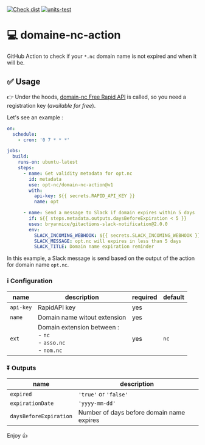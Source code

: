 [![Check dist](https://github.com/opt-nc/domaine-nc-action/actions/workflows/check-dist.yml/badge.svg)](https://github.com/opt-nc/domaine-nc-action/actions/workflows/check-dist.yml)
[![units-test](https://github.com/opt-nc/domaine-nc-action/actions/workflows/test.yml/badge.svg)](https://github.com/opt-nc/domaine-nc-action/actions/workflows/test.yml)

# 💻 domaine-nc-action

GitHub Action to check if your `*.nc` domain name is not expired and when it will be.

## ✅ Usage

👉 Under the hoods, [domain-nc Free Rapid API](https://rapidapi.com/opt-nc-opt-nc-default/api/domaine-nc) is called, so you need a registration key (_available for free_).

Let's see an example :

```yml
on:
  schedule:
    - cron: '0 7 * * *'

jobs:
  build:
    runs-on: ubuntu-latest
    steps:
      - name: Get validity metadata for opt.nc
        id: metadata
        use: opt-nc/domain-nc-action@v1
        with:
          api-key: ${{ secrets.RAPID_API_KEY }}
          name: opt

      - name: Send a message to Slack if domain expires within 5 days
        if: ${{ steps.metadata.outputs.daysBeforeExpiration < 5 }}
        uses: bryannice/gitactions-slack-notification@2.0.0
        env:
          SLACK_INCOMING_WEBHOOK: ${{ secrets.SLACK_INCOMING_WEBHOOK }}
          SLACK_MESSAGE: opt.nc will expires in less than 5 days
          SLACK_TITLE: Domain name expiration reminder
```

In this example, a Slack message is send based on the output of the action for domain name `opt.nc`.

### ℹ️ Configuration

| name      | description                                                          | required | default |
| --------- | -------------------------------------------------------------------- | -------- | ------- |
| `api-key` | RapidAPI key                                                         | yes      |         |
| `name`    | Domain name witout extension                                         | yes      |         |
| `ext`     | Domain extension between :<br> - `nc`<br> - `asso.nc`<br> - `nom.nc` | yes      | `nc`    |

### ⏬ Outputs

| name                   | description                               |
| ---------------------- | ----------------------------------------- |
| `expired`              | `'true'` or `'false'`                         |
| `expirationDate`       | `'yyyy-mm-dd'`                            |
| `daysBeforeExpiration` | Number of days before domain name expires |

Enjoy 👍